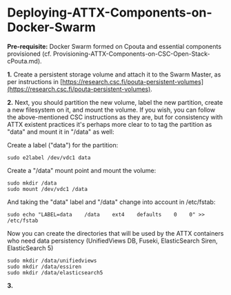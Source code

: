 # Deploying-ATTX-Components-on-Docker-Swarm

**Pre-requisite:** Docker Swarm formed on Cpouta and essential components provisioned \(cf. Provisioning-ATTX-Components-on-CSC-Open-Stack-cPouta.md\).

**1.** Create a persistent storage volume and attach it to the Swarm Master, as per instructions in [https://research.csc.fi/pouta-persistent-volumes](https://research.csc.fi/pouta-persistent-volumes).

**2.** Next, you should partition the new volume, label the new partition, create a new filesystem on it, and mount the volume. If you wish, you can follow the above-mentioned CSC instructions as they are, but for consistency with ATTX existent practices it's perhaps more clear to to tag the partition as "data" and mount it in "/data" as well:

Create a label \("data"\) for the partition:

```
sudo e2label /dev/vdc1 data
```

Create a "/data" mount point and mount the volume:

```
sudo mkdir /data
sudo mount /dev/vdc1 /data
```

And taking the "data" label and "/data" change into account in /etc/fstab:

```
sudo echo "LABEL=data    /data    ext4    defaults    0    0" >> /etc/fstab
```

Now you can create the directories that will be used by the ATTX containers who need data persistency \(UnifiedViews DB, Fuseki, ElasticSearch Siren, ElasticSearch 5\)

```
sudo mkdir /data/unifiedviews
sudo mkdir /data/essiren
sudo mkdir /data/elasticsearch5
```

**3.**

